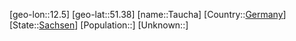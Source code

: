 ﻿---
location: [51.38,12.5]
type: City
tags:
- geo/City


SpocWebEntityId: 34778
isDeleted: false
confidential: public

---
[geo-lon::12.5]
[geo-lat::51.38]
[name::Taucha]
[Country::[Germany](geo/Continent/Europe/Germany.md)]
[State::[Sachsen](geo/Continent/Europe/Germany/Sachsen.md)]
[Population::]
[Unknown::]

